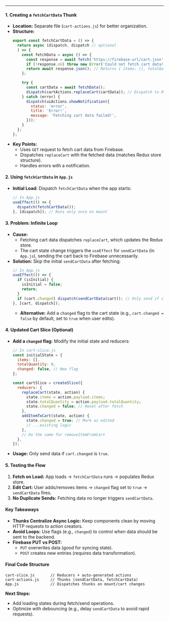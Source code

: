 
---

#### **1. Creating a `fetchCartData` Thunk**
- **Location:** Separate file (`cart-actions.js`) for better organization.
- **Structure:**
  ```javascript
  export const fetchCartData = () => {
    return async (dispatch, dispatch // optional 
    ) => {
      const fetchData = async () => {
        const response = await fetch('https://firebase-url/cart.json');
        if (!response.ok) throw new Error('Could not fetch cart data!');
        return await response.json(); // Returns { items: [], totalQuantity: 0 }
      };

      try {
        const cartData = await fetchData();
        dispatch(cartActions.replaceCart(cartData)); // Dispatch to Redux store
      } catch (error) {
        dispatch(uiActions.showNotification({
          status: 'error',
          title: 'Error!',
          message: 'Fetching cart data failed!',
        }));
      }
    };
  };
  ```
- **Key Points:**
  - Uses `GET` request to fetch cart data from Firebase.
  - Dispatches `replaceCart` with the fetched data (matches Redux store structure).
  - Handles errors with a notification.

#### **2. Using `fetchCartData` in `App.js`**
- **Initial Load:** Dispatch `fetchCartData` when the app starts:
  ```javascript
  // In App.js
  useEffect(() => {
    dispatch(fetchCartData());
  }, [dispatch]); // Runs only once on mount
  ```

#### **3. Problem: Infinite Loop**
- **Cause:** 
  - Fetching cart data dispatches `replaceCart`, which updates the Redux store.
  - The cart state change triggers the `useEffect` for `sendCartData` (in `App.js`), sending the cart back to Firebase unnecessarily.
- **Solution:** Skip the initial `sendCartData` after fetching:
  ```javascript
  // In App.js
  useEffect(() => {
    if (isInitial) {
      isInitial = false;
      return;
    }
    if (cart.changed) dispatch(sendCartData(cart)); // Only send if cart was edited locally
  }, [cart, dispatch]);
  ```
  - **Alternative:** Add a `changed` flag to the cart state (e.g., `cart.changed = false` by default, set to `true` when user edits).

#### **4. Updated Cart Slice (Optional)**
- **Add a `changed` flag:** Modify the initial state and reducers:
  ```javascript
  // In cart-slice.js
  const initialState = {
    items: [],
    totalQuantity: 0,
    changed: false, // New flag
  };

  const cartSlice = createSlice({
    reducers: {
      replaceCart(state, action) {
        state.items = action.payload.items;
        state.totalQuantity = action.payload.totalQuantity;
        state.changed = false; // Reset after fetch
      },
      addItemToCart(state, action) {
        state.changed = true; // Mark as edited
        // ...existing logic
      },
      // Do the same for removeItemFromCart
    },
  });
  ```
- **Usage:** Only send data if `cart.changed` is `true`.

#### **5. Testing the Flow**
1. **Fetch on Load:** App loads → `fetchCartData` runs → populates Redux store.
2. **Edit Cart:** User adds/removes items → `changed` flag set to `true` → `sendCartData` fires.
3. **No Duplicate Sends:** Fetching data no longer triggers `sendCartData`.

#### **Key Takeaways**
- **Thunks Centralize Async Logic:** Keep components clean by moving HTTP requests to action creators.
- **Avoid Loops:** Use flags (e.g., `changed`) to control when data should be sent to the backend.
- **Firebase PUT vs POST:** 
  - `PUT` overwrites data (good for syncing state).
  - `POST` creates new entries (requires data transformation).

#### **Final Code Structure**
```
cart-slice.js       // Reducers + auto-generated actions
cart-actions.js     // Thunks (sendCartData, fetchCartData)
App.js              // Dispatches thunks on mount/cart changes
```

**Next Steps:**  
- Add loading states during fetch/send operations.
- Optimize with debouncing (e.g., delay `sendCartData` to avoid rapid requests).